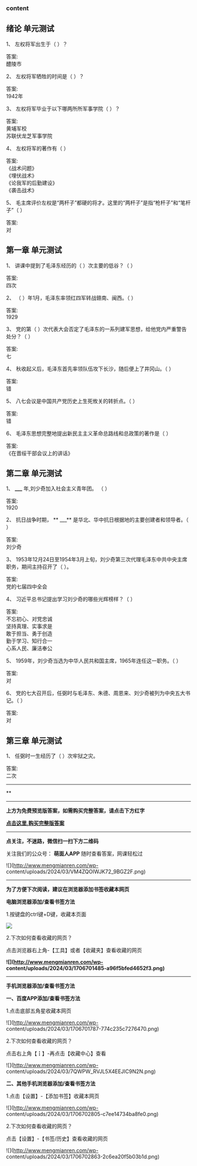 ### content

## 绪论 单元测试

1、 左权将军出生于（ ）？

答案:  
醴陵市

2、 左权将军牺牲的时间是（ ）？

答案:  
1942年

3、 左权将军毕业于以下哪两所所军事学院（ ）？

答案:  
黄埔军校  
苏联伏龙芝军事学院

4、 左权将军的著作有（ ）

答案:  
《战术问题》  
《埋伏战术》  
《论我军的后勤建设》  
《袭击战术》

5、 毛主席评价左权是“两杆子”都硬的将才。这里的“两杆子”是指“枪杆子”和“笔杆子”（ ）

答案:  
对

## 第一章 单元测试

1、 讲课中提到了毛泽东经历的（ ）次主要的低谷？（ ）

答案:  
四次

2、 （ ）年1月，毛泽东率领红四军转战赣南、闽西。（ ）

答案:  
1929

3、 党的第（ ）次代表大会否定了毛泽东的一系列建军思想，给他党内严重警告处分？（ ）

答案:  
七

4、 秋收起义后，毛泽东首先率领队伍攻下长沙，随后便上了井冈山。（ ）

答案:  
错

5、 八七会议是中国共产党历史上生死攸关的转折点。（ ）

答案:  
错

6、 毛泽东思想完整地提出新民主主义革命总路线和总政策的著作是（ ）

答案:  
《在晋绥干部会议上的讲话》

## 第二章 单元测试

1、 **___** 年,刘少奇加入社会主义青年团。 （ ）

答案:  
1920

2、 抗日战争时期， ** ___** 是华北、华中抗日根据地的主要创建者和领导者。（ ）

答案:  
刘少奇

3、 1953年12月24日至1954年3月上旬，刘少奇第三次代理毛泽东中共中央主席职务，期间主持召开了（ ）。

答案:  
党的七届四中全会

4、 习近平总书记提出学习刘少奇的哪些光辉榜样？（ ）

答案:  
不忘初心、对党忠诚  
坚持真理、实事求是  
敢于担当、勇于创造  
勤于学习、知行合一  
心系人民、廉洁奉公

5、 1959年，刘少奇当选为中华人民共和国主席，1965年连任这一职务。（ ）

答案:  
对

6、 党的七大召开后，任弼时与毛泽东、朱德、周恩来、刘少奇被列为中央五大书记。（ ）

答案:  
对

## 第三章 单元测试

1、 任弼时一生经历了（ ）次牢狱之灾。

答案:  
二次

* * *

**

* * *

**上方为免费预览版答案，如需购买完整答案，请点击下方红字**

[**点击这里,购买完整版答案**](http://www.mengmianren.com/zhihuishu2020x/52401.html)

* * *

**点关注，不迷路，微信扫一扫下方二维码**

关注我们的公众号： **萌面人APP** 随时查看答案，网课轻松过

![](http://www.mengmianren.com/wp-
content/uploads/2024/03/VM4ZQOIWJK72_9BGZ2F.png)

* * *

**为了方便下次阅读，建议在浏览器添加书签收藏本网页**

**电脑浏览器添加/查看书签方法**

1.按键盘的ctrl键+D键，收藏本页面

![](http://www.mengmianren.com/wp-content/uploads/2024/03/AF9T_JKKHAJN.png)

2.下次如何查看收藏的网页？

点击浏览器右上角-【工具】或者【收藏夹】查看收藏的网页

**![](http://www.mengmianren.com/wp-
content/uploads/2024/03/1706701485-a96f5bfed4652f3.png)**

* * *

**手机浏览器添加/查看书签方法**

**一、百度APP添加/查看书签方法**

1.点击底部五角星收藏本网页

![](http://www.mengmianren.com/wp-
content/uploads/2024/03/1706701787-774c235c7276470.png)

2.下次如何查看收藏的网页？

点击右上角【┇】-再点击【收藏中心】查看

![](http://www.mengmianren.com/wp-
content/uploads/2024/03/7QWPW_RVJL5X4EEJIC9N2N.png)

**二、其他手机浏览器添加/查看书签方法**

1.点击【设置】-【添加书签】收藏本网页

![](http://www.mengmianren.com/wp-
content/uploads/2024/03/1706702805-c7ee14734ba8fe0.png)

2.下次如何查看收藏的网页？

点击【设置】-【书签/历史】查看收藏的网页

![](http://www.mengmianren.com/wp-
content/uploads/2024/03/1706702863-2c6ea20f5b03b1d.png)


